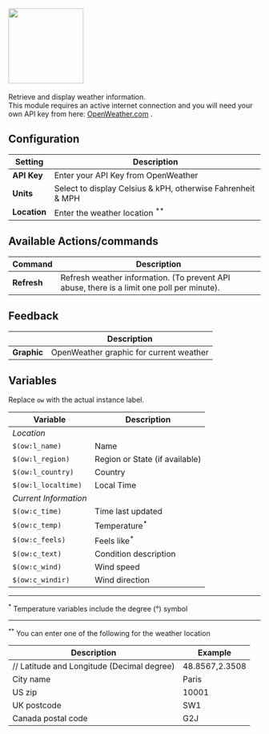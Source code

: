 ## <a href="https://openweathermap.org/"> <img src="https://openweathermap.org/themes/openweathermap/assets/img/logo_white_cropped.png" width=150></a>

Retrieve and display weather information. <br>
This module requires an active internet connection and you will need your own API key from here: <a href="https://openweathermap.org/home/sign_up" title="OpenWeather">OpenWeather.com</a>
.<br>


## Configuration
**Setting** | **Description**
-----------------|---------------
**API Key** | Enter your API Key from OpenWeather
**Units** | Select to display Celsius & kPH, otherwise Fahrenheit & MPH
**Location** | Enter the weather location <sup>**</sup>

## Available Actions/commands
**Command** | **Description**
---|---
**Refresh** | Refresh weather information. (To prevent API abuse, there is a limit one poll per minute).

## Feedback
&nbsp; | **Description**
---|---
**Graphic** | OpenWeather graphic for current weather

## Variables
Replace `ow` with the actual instance label.

**Variable** | **Description**
---|---
*Location* | &nbsp;
`$(ow:l_name)` | Name
`$(ow:l_region)` | Region or State (if available)
`$(ow:l_country)` | Country
`$(ow:l_localtime)` | Local Time
*Current Information* | &nbsp;
`$(ow:c_time)` | Time last updated
`$(ow:c_temp)` | Temperature<sup>*</sup>
`$(ow:c_feels)` | Feels like<sup>*</sup>
`$(ow:c_text)` | Condition description
`$(ow:c_wind)` | Wind speed
`$(ow:c_windir)` | Wind direction

---
<sup>*</sup> Temperature variables include the degree (°) symbol

---
<sup>**</sup>  You can enter one of the following for the weather location

**Description** | **Example**
---|---
// Latitude and Longitude (Decimal degree) | 48.8567,2.3508
City name | Paris
US zip | 10001
UK postcode | SW1
Canada postal code | G2J
